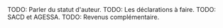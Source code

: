 <!-- Page: #582 Le statut de l'auteur -->

<adminonly>
  TODO: Parler du statut d'auteur.
</adminonly>

<adminonly>
  TODO: Les déclarations à faire.
</adminonly>

<adminonly>
  TODO: SACD et AGESSA.
</adminonly>

<adminonly>
  TODO: Revenus complémentaire.
</adminonly>